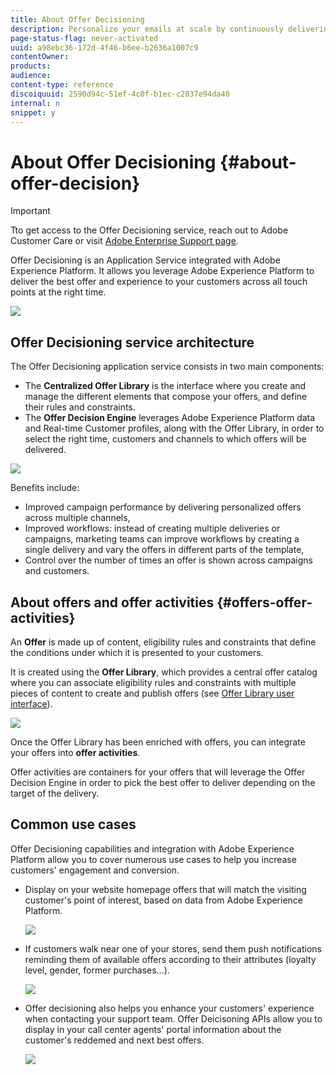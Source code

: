 ```yaml
---
title: About Offer Decisioning
description: Personalize your emails at scale by continuously delivering the best offers to your customers.
page-status-flag: never-activated
uuid: a98ebc36-172d-4f46-b6ee-b2636a1007c9
contentOwner:
products:
audience:
content-type: reference
discoiquuid: 2590d94c-51ef-4c0f-b1ec-c2837e94da40
internal: n
snippet: y
---
```


# About Offer Decisioning {#about-offer-decision}

>[!IMPORTANT]
>
>Tto get access to the Offer Decisioning service, reach out to Adobe Customer Care or visit [Adobe Enterprise Support page](https://helpx.adobe.com/contact/enterprise-support.ec.html).

Offer Decisioning is an Application Service integrated with Adobe Experience Platform. It allows you leverage Adobe Experience Platform to deliver the best offer and experience to your customers across all touch points at the right time.

![](assets/offer-diagram.png) 

## Offer Decisioning service architecture

The Offer Decisioning application service consists in two main components:

* The **Centralized Offer Library** is the interface where you create and manage the different elements that compose your offers, and define their rules and constraints.
* The **Offer Decision Engine** leverages Adobe Experience Platform data and Real-time Customer profiles, along with the Offer Library, in order to select the right time, customers and channels to which offers will be delivered.

![](assets/architecture.png) 

Benefits include:

* Improved campaign performance by delivering personalized offers across multiple channels,
* Improved workflows: instead of creating multiple deliveries or campaigns, marketing teams can improve workflows by creating a single delivery and vary the offers in different parts of the template,
* Control over the number of times an offer is shown across campaigns and customers.

## About offers and offer activities {#offers-offer-activities}

An **Offer** is made up of content, eligibility rules and constraints that define the conditions under which it is presented to your customers.

It is created using the **Offer Library**, which provides a central offer catalog where you can associate eligibility rules and constraints with multiple pieces of content to create and publish offers (see [Offer Library user interface](../../get-started/using/user-interface.md)).

![](assets/offer_structure.png) 

Once the Offer Library has been enriched with offers, you can integrate your offers into **offer activities**.

Offer activities are containers for your offers that will leverage the Offer Decision Engine in order to pick the best offer to deliver depending on the target of the delivery.

## Common use cases

Offer Decisioning capabilities and integration with Adobe Experience Platform allow you to cover numerous use cases to help you increase customers' engagement and conversion.

* Display on your website homepage offers that will match the visiting customer's point of interest, based on data from Adobe Experience Platform.

    ![](assets/website.png) 

* If customers walk near one of your stores, send them push notifications reminding them of available offers according to their attributes (loyalty level, gender, former purchases...).

    ![](assets/push_sample.png) 

* Offer decisioning also helps you enhance your customers' experience when contacting your support team. Offer Deicisoning APIs allow you to display in your call center agents' portal information about the customer's reddemed and next best offers.

    ![](assets/call-center.png) 
